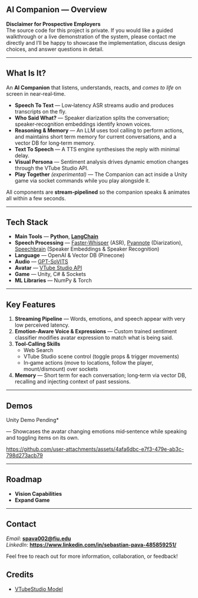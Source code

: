 ## AI Companion — Overview

**Disclaimer for Prospective Employers**  
The source code for this project is private.  If you would like a guided walkthrough or a live demonstration of the system, please contact me directly and I’ll be happy to showcase the implementation, discuss design choices, and answer questions in detail.

---

## What Is It?
An **AI Companion** that listens, understands, reacts, and *comes to life* on screen in near‑real‑time.

* **Speech To Text** — Low‑latency ASR streams audio and produces transcripts on the fly.
* **Who Said What?** — Speaker diarization splits the conversation; speaker‑recognition embeddings identify known voices.
* **Reasoning & Memory** — An LLM uses tool calling to perform actions, and maintains short term memory for current conversations, and a vector DB for long‑term memory.
* **Text To Speech** — A TTS engine synthesises the reply with minimal delay.
* **Visual Persona** — Sentiment analysis drives dynamic emotion changes through the VTube Studio API.
* **Play Together** *(experimental)* — The Companion can act inside a Unity game via socket commands while you play alongside it.

All components are **stream‑pipelined** so the companion speaks & animates all within a few seconds.

---

## Tech Stack
* **Main Tools** — **Python**, **[LangChain](https://github.com/langchain-ai/langchain)**
* **Speech Processing** — [Faster‑Whisper](https://github.com/SYSTRAN/faster-whisper) (ASR), [Pyannote](https://github.com/pyannote/pyannote-audio) (Diarization), [Speechbrain](https://github.com/speechbrain/speechbrain) (Speaker Embeddings & Speaker Recognition)
* **Language** — OpenAI & Vector DB (Pinecone)
* **Audio** — [GPT-SoVITS](https://github.com/RVC-Boss/GPT-SoVITS)
* **Avatar** — [VTube Studio API](https://github.com/DenchiSoft/VTubeStudio)
* **Game** — Unity, C# & Sockets
* **ML Libraries** — NumPy & Torch

---

## Key Features
1. **Streaming Pipeline** — Words, emotions, and speech appear with very low perceived latency.
2. **Emotion‑Aware Voice & Expressions** — Custom trained sentiment classifier modifies avatar expression to match what is being said.
3. **Tool‑Calling Skills**
   * Web Search
   * VTube Studio scene control (toggle props & trigger movements)
   * In‑game actions (move to locations, follow the player, mount/dismount) over sockets
5. **Memory** — Short term for each conversation; long‑term via vector DB, recalling and injecting context of past sessions.

---

## Demos 
 Unity Demo Pending*
 
 — Showcases the avatar changing emotions mid‑sentence while speaking and toggling items on its own.
 
https://github.com/user-attachments/assets/4afa6dbc-e7f3-479e-ab3c-798d273acb79

---

## Roadmap
- **Vision Capabilities**
- **Expand Game**

---

## Contact
*Email*: **spava002@fiu.edu**  
*LinkedIn*: **https://www.linkedin.com/in/sebastian-pava-485859251/**

Feel free to reach out for more information, collaboration, or feedback!

## Credits
- [VTubeStudio Model](https://steamcommunity.com/sharedfiles/filedetails/?id=2802653785&searchtext=)
